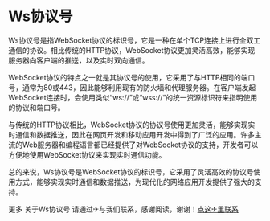 # Ws协议号

Ws协议号是指WebSocket协议的标识号，它是一种在单个TCP连接上进行全双工通信的协议。相比传统的HTTP协议，WebSocket协议更加灵活高效，能够实现服务器向客户端的推送，以及实时双向通信。

WebSocket协议的特点之一就是其协议号的使用，它采用了与HTTP相同的端口号，通常为80或443，因此能够利用现有的防火墙和代理服务器。在客户端发起WebSocket连接时，会使用类似“ws://”或“wss://”的统一资源标识符来指明使用的协议和端口号。

与传统的HTTP协议相比，WebSocket协议的协议号使用更加灵活，能够实现实时通信和数据推送，因此在网页开发和移动应用开发中得到了广泛的应用。许多主流的Web服务器和编程语言都已经提供了对WebSocket协议的支持，开发者可以方便地使用WebSocket协议来实现实时通信功能。

总的来说，Ws协议号是WebSocket协议的标识号，它采用了灵活高效的协议号使用方式，能够实现实时通信和数据推送，为现代化的网络应用开发提供了强大的支持。

更多 关于Ws协议号 请通过✈与我们联系，感谢阅读，谢谢！[点这✈里联系](https://gg.k02.cc)